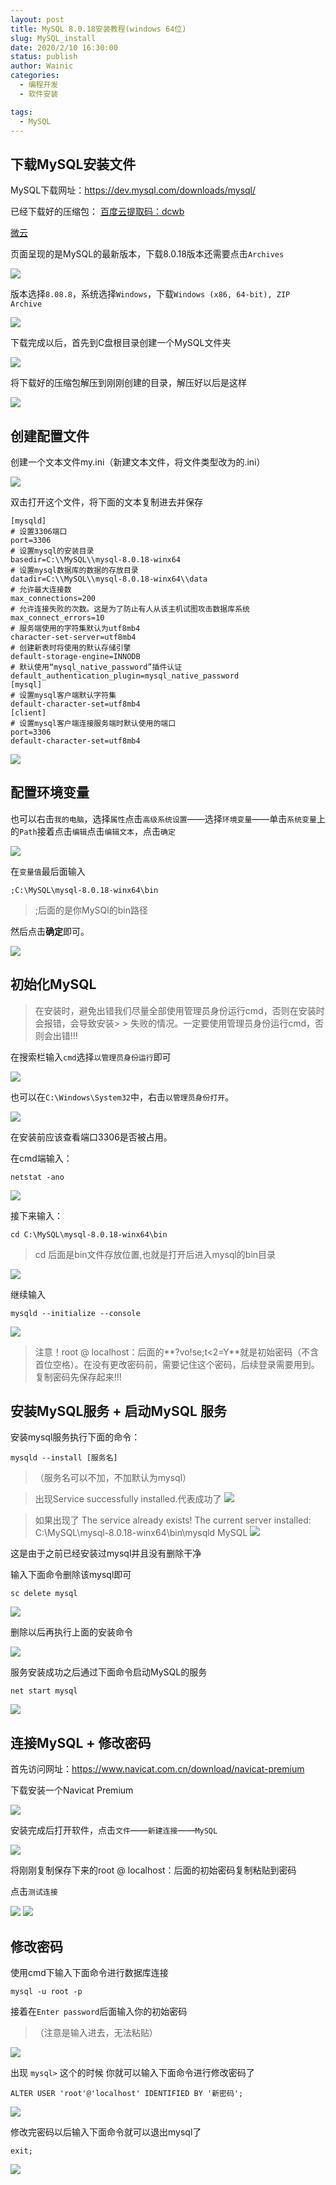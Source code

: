```yaml
---
layout: post
title: MySQL 8.0.18安装教程(windows 64位)
slug: MySQL_install
date: 2020/2/10 16:30:00
status: publish
author: Wainic
categories: 
  - 编程开发
  - 软件安装

tags: 
  - MySQL
---
```


## 下载MySQL安装文件

MySQL下载网址：https://dev.mysql.com/downloads/mysql/

已经下载好的压缩包：
[百度云提取码：dcwb](https://pan.baidu.com/s/1afSZBMSsIn9JOLCLvYfO_w)

[微云](https://share.weiyun.com/7imJMKW7)

页面呈现的是MySQL的最新版本，下载8.0.18版本还需要点击`Archives`

![ ](https://gallery.dachunwang.top/img/14a2fx.png)

版本选择`8.08.8`，系统选择`Windows`，下载`Windows (x86, 64-bit), ZIP Archive`

![ ](https://gallery.dachunwang.top/img/14wkad.png)

 下载完成以后，首先到C盘根目录创建一个MySQL文件夹

![ ](https://gallery.dachunwang.top/img/14O4vq.png)

将下载好的压缩包解压到刚刚创建的目录，解压好以后是这样

![ ](https://gallery.dachunwang.top/img/14XCVO.png)

## 创建配置文件

创建一个文本文件my.ini（新建文本文件，将文件类型改为的.ini）

![ ](https://gallery.dachunwang.top/img/14Xts0.png)

双击打开这个文件，将下面的文本复制进去并保存

```CODE
[mysqld]
# 设置3306端口
port=3306
# 设置mysql的安装目录
basedir=C:\\MySQL\\mysql-8.0.18-winx64 
# 设置mysql数据库的数据的存放目录
datadir=C:\\MySQL\\mysql-8.0.18-winx64\\data
# 允许最大连接数
max_connections=200
# 允许连接失败的次数。这是为了防止有人从该主机试图攻击数据库系统
max_connect_errors=10
# 服务端使用的字符集默认为utf8mb4
character-set-server=utf8mb4
# 创建新表时将使用的默认存储引擎
default-storage-engine=INNODB
# 默认使用“mysql_native_password”插件认证
default_authentication_plugin=mysql_native_password
[mysql]
# 设置mysql客户端默认字符集
default-character-set=utf8mb4
[client]
# 设置mysql客户端连接服务端时默认使用的端口
port=3306
default-character-set=utf8mb4
```

![ ](https://gallery.dachunwang.top/img/14XLef.png)

## 配置环境变量

也可以右击`我的电脑`，选择`属性`点击`高级系统设置`——选择`环境变量`——单击`系统变量`上的`Path`接着点击`编辑`点击`编辑文本`，点击`确定`

![ ](https://gallery.dachunwang.top/img/1jM9Yj.png)

在`变量值`最后面输入

```CODE
;C:\MySQL\mysql-8.0.18-winx64\bin
```

> ;后面的是你MySQl的bin路径

然后点击**确定**即可。

![ ](https://gallery.dachunwang.top/img/1jMFlq.png)

## 初始化MySQL

> 在安装时，避免出错我们尽量全部使用管理员身份运行cmd，否则在安装时会报错，会导致安装> > 失败的情况。一定要使用管理员身份运行cmd，否则会出错!!!

在搜索栏输入`cmd`选择`以管理员身份运行`即可

![ ](https://gallery.dachunwang.top/img/Snipaste_2020-07-04_21-55-33.png)

也可以在`C:\Windows\System32`中，右击`以管理员身份打开`。

![ ](https://gallery.dachunwang.top/img/14vZHf.png)

在安装前应该查看端口3306是否被占用。

在cmd端输入：

```CODE
netstat -ano
```

![ ](https://gallery.dachunwang.top/img/14vGD0.png)

接下来输入：

```CODE
cd C:\MySQL\mysql-8.0.18-winx64\bin
```

> cd 后面是bin文件存放位置,也就是打开后进入mysql的bin目录

![ ](https://gallery.dachunwang.top/img/14xBFS.png)

继续输入

```CODE
mysqld --initialize --console
```

![ ](https://gallery.dachunwang.top/img/14zlmq.png)

> 注意！root @ localhost：后面的**?vo!se;t<2=Y**就是初始密码（不含首位空格）。在没有更改密码前，需要记住这个密码，后续登录需要用到。复制密码先保存起来!!!

## 安装MySQL服务 + 启动MySQL 服务

安装mysql服务执行下面的命令：

```CODE
mysqld --install [服务名]
```

> （服务名可以不加，不加默认为mysql）

> 出现Service successfully installed.代表成功了
> ![ ](https://gallery.dachunwang.top/img/15SjRe.png)

> 如果出现了
> The service already exists!
> The current server installed: C:\MySQL\mysql-8.0.18-winx64\bin\mysqld MySQL
> ![ ](https://gallery.dachunwang.top/img/15pGz4.png)

这是由于之前已经安装过mysql并且没有删除干净

输入下面命令删除该mysql即可

```CODE
sc delete mysql
```

![ ](https://gallery.dachunwang.top/img/159PX9.png)

删除以后再执行上面的安装命令

![ ](https://gallery.dachunwang.top/img/15SjRe.png)

服务安装成功之后通过下面命令启动MySQL的服务

```CODE
net start mysql
```

![ ](https://gallery.dachunwang.top/img/159sA0.png)

## 连接MySQL + 修改密码

首先访问网址：https://www.navicat.com.cn/download/navicat-premium

下载安装一个Navicat Premium

![ ](https://gallery.dachunwang.top/img/15iN9K.png)

安装完成后打开软件，点击`文件`——`新建连接`——`MySQL`

![ ](https://gallery.dachunwang.top/img/15FzQS.png)

将刚刚复制保存下来的root @ localhost：后面的初始密码复制粘贴到密码

点击`测试连接`

![ ](https://gallery.dachunwang.top/img/15kX79.png)
![ ](https://gallery.dachunwang.top/img/15kO0J.png)

## 修改密码

使用cmd下输入下面命令进行数据库连接

```MySQL
mysql -u root -p
```

接着在`Enter password`后面输入你的初始密码

> （注意是输入进去，无法粘贴）

![ ](https://gallery.dachunwang.top/img/15EjRx.png)

出现 `mysql>` 这个的时候  你就可以输入下面命令进行修改密码了

```MySQL
ALTER USER 'root'@'localhost' IDENTIFIED BY '新密码';
```

![ ](https://gallery.dachunwang.top/img/15VJS0.png)

修改完密码以后输入下面命令就可以退出mysql了

```MySQL
exit;
```

![ ](https://gallery.dachunwang.top/img/15Vrf1.png)